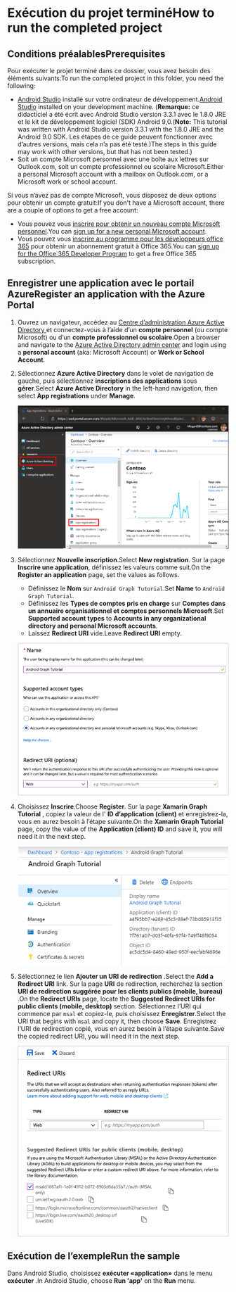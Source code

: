 # <a name="how-to-run-the-completed-project"></a><span data-ttu-id="5ca7d-101">Exécution du projet terminé</span><span class="sxs-lookup"><span data-stu-id="5ca7d-101">How to run the completed project</span></span>

## <a name="prerequisites"></a><span data-ttu-id="5ca7d-102">Conditions préalables</span><span class="sxs-lookup"><span data-stu-id="5ca7d-102">Prerequisites</span></span>

<span data-ttu-id="5ca7d-103">Pour exécuter le projet terminé dans ce dossier, vous avez besoin des éléments suivants:</span><span class="sxs-lookup"><span data-stu-id="5ca7d-103">To run the completed project in this folder, you need the following:</span></span>

- <span data-ttu-id="5ca7d-104">[Android Studio](https://developer.android.com/studio/) installé sur votre ordinateur de développement.</span><span class="sxs-lookup"><span data-stu-id="5ca7d-104">[Android Studio](https://developer.android.com/studio/) installed on your development machine.</span></span> <span data-ttu-id="5ca7d-105">(**Remarque:** ce didacticiel a été écrit avec Android Studio version 3.3.1 avec le 1.8.0 JRE et le kit de développement logiciel (SDK) Android 9,0.</span><span class="sxs-lookup"><span data-stu-id="5ca7d-105">(**Note:** This tutorial was written with Android Studio version 3.3.1 with the 1.8.0 JRE and the Android 9.0 SDK.</span></span> <span data-ttu-id="5ca7d-106">Les étapes de ce guide peuvent fonctionner avec d’autres versions, mais cela n’a pas été testé.)</span><span class="sxs-lookup"><span data-stu-id="5ca7d-106">The steps in this guide may work with other versions, but that has not been tested.)</span></span>
- <span data-ttu-id="5ca7d-107">Soit un compte Microsoft personnel avec une boîte aux lettres sur Outlook.com, soit un compte professionnel ou scolaire Microsoft.</span><span class="sxs-lookup"><span data-stu-id="5ca7d-107">Either a personal Microsoft account with a mailbox on Outlook.com, or a Microsoft work or school account.</span></span>

<span data-ttu-id="5ca7d-108">Si vous n’avez pas de compte Microsoft, vous disposez de deux options pour obtenir un compte gratuit:</span><span class="sxs-lookup"><span data-stu-id="5ca7d-108">If you don't have a Microsoft account, there are a couple of options to get a free account:</span></span>

- <span data-ttu-id="5ca7d-109">Vous pouvez vous [inscrire pour obtenir un nouveau compte Microsoft personnel](https://signup.live.com/signup?wa=wsignin1.0&rpsnv=12&ct=1454618383&rver=6.4.6456.0&wp=MBI_SSL_SHARED&wreply=https://mail.live.com/default.aspx&id=64855&cbcxt=mai&bk=1454618383&uiflavor=web&uaid=b213a65b4fdc484382b6622b3ecaa547&mkt=E-US&lc=1033&lic=1).</span><span class="sxs-lookup"><span data-stu-id="5ca7d-109">You can [sign up for a new personal Microsoft account](https://signup.live.com/signup?wa=wsignin1.0&rpsnv=12&ct=1454618383&rver=6.4.6456.0&wp=MBI_SSL_SHARED&wreply=https://mail.live.com/default.aspx&id=64855&cbcxt=mai&bk=1454618383&uiflavor=web&uaid=b213a65b4fdc484382b6622b3ecaa547&mkt=E-US&lc=1033&lic=1).</span></span>
- <span data-ttu-id="5ca7d-110">Vous pouvez vous [inscrire au programme pour les développeurs office 365](https://developer.microsoft.com/office/dev-program) pour obtenir un abonnement gratuit à Office 365.</span><span class="sxs-lookup"><span data-stu-id="5ca7d-110">You can [sign up for the Office 365 Developer Program](https://developer.microsoft.com/office/dev-program) to get a free Office 365 subscription.</span></span>

## <a name="register-an-application-with-the-azure-portal"></a><span data-ttu-id="5ca7d-111">Enregistrer une application avec le portail Azure</span><span class="sxs-lookup"><span data-stu-id="5ca7d-111">Register an application with the Azure Portal</span></span>

1. <span data-ttu-id="5ca7d-112">Ouvrez un navigateur, accédez au [Centre d’administration Azure Active Directory ](https://aad.portal.azure.com) et connectez-vous à l’aide d’un **compte personnel** (ou compte Microsoft) ou d’un **compte professionnel ou scolaire**.</span><span class="sxs-lookup"><span data-stu-id="5ca7d-112">Open a browser and navigate to the [Azure Active Directory admin center](https://aad.portal.azure.com) and login using a **personal account** (aka: Microsoft Account) or **Work or School Account**.</span></span>

1. <span data-ttu-id="5ca7d-113">Sélectionnez **Azure Active Directory** dans le volet de navigation de gauche, puis sélectionnez **inscriptions des applications** sous **gérer**.</span><span class="sxs-lookup"><span data-stu-id="5ca7d-113">Select **Azure Active Directory** in the left-hand navigation, then select **App registrations** under **Manage**.</span></span>

    ![<span data-ttu-id="5ca7d-114">Capture d’écran des inscriptions d’application</span><span class="sxs-lookup"><span data-stu-id="5ca7d-114">A screenshot of the App registrations</span></span> ](../../tutorial/images/aad-portal-app-registrations.png)

1. <span data-ttu-id="5ca7d-115">Sélectionnez **Nouvelle inscription**.</span><span class="sxs-lookup"><span data-stu-id="5ca7d-115">Select **New registration**.</span></span> <span data-ttu-id="5ca7d-116">Sur la page **Inscrire une application**, définissez les valeurs comme suit.</span><span class="sxs-lookup"><span data-stu-id="5ca7d-116">On the **Register an application** page, set the values as follows.</span></span>

    - <span data-ttu-id="5ca7d-117">Définissez le **Nom** sur `Android Graph Tutorial`.</span><span class="sxs-lookup"><span data-stu-id="5ca7d-117">Set **Name** to `Android Graph Tutorial`.</span></span>
    - <span data-ttu-id="5ca7d-118">Définissez les **Types de comptes pris en charge** sur **Comptes dans un annuaire organisationnel et comptes personnels Microsoft**.</span><span class="sxs-lookup"><span data-stu-id="5ca7d-118">Set **Supported account types** to **Accounts in any organizational directory and personal Microsoft accounts**.</span></span>
    - <span data-ttu-id="5ca7d-119">Laissez **Redirect URI** vide.</span><span class="sxs-lookup"><span data-stu-id="5ca7d-119">Leave **Redirect URI** empty.</span></span>

    ![Capture d’écran de la page inscrire une application](../../tutorial/images/aad-register-an-app.png)

1. <span data-ttu-id="5ca7d-121">Choisissez **Inscrire**.</span><span class="sxs-lookup"><span data-stu-id="5ca7d-121">Choose **Register**.</span></span> <span data-ttu-id="5ca7d-122">Sur la page **Xamarin Graph Tutorial** , copiez la valeur de l' **ID d’application (client)** et enregistrez-la, vous en aurez besoin à l’étape suivante.</span><span class="sxs-lookup"><span data-stu-id="5ca7d-122">On the **Xamarin Graph Tutorial** page, copy the value of the **Application (client) ID** and save it, you will need it in the next step.</span></span>

    ![Capture d’écran de l’ID d’application de la nouvelle inscription de l’application](../../tutorial/images/aad-application-id.png)

1. <span data-ttu-id="5ca7d-124">Sélectionnez le lien **Ajouter un URI de redirection** .</span><span class="sxs-lookup"><span data-stu-id="5ca7d-124">Select the **Add a Redirect URI** link.</span></span> <span data-ttu-id="5ca7d-125">Sur la page **URI** de redirection, recherchez la section **URI de redirection suggérée pour les clients publics (mobile, bureau)** .</span><span class="sxs-lookup"><span data-stu-id="5ca7d-125">On the **Redirect URIs** page, locate the **Suggested Redirect URIs for public clients (mobile, desktop)** section.</span></span> <span data-ttu-id="5ca7d-126">Sélectionnez l’URI qui commence par `msal` et copiez-le, puis choisissez **Enregistrer**.</span><span class="sxs-lookup"><span data-stu-id="5ca7d-126">Select the URI that begins with `msal` and copy it, then choose **Save**.</span></span> <span data-ttu-id="5ca7d-127">Enregistrez l’URI de redirection copié, vous en aurez besoin à l’étape suivante.</span><span class="sxs-lookup"><span data-stu-id="5ca7d-127">Save the copied redirect URI, you will need it in the next step.</span></span>

    ![Capture d’écran de la page des URI de redirection](../../tutorial/images/aad-redirect-uris.png)

## <a name="run-the-sample"></a><span data-ttu-id="5ca7d-129">Exécution de l’exemple</span><span class="sxs-lookup"><span data-stu-id="5ca7d-129">Run the sample</span></span>

<span data-ttu-id="5ca7d-130">Dans Android Studio, choisissez **exécuter «application»** dans le menu **exécuter** .</span><span class="sxs-lookup"><span data-stu-id="5ca7d-130">In Android Studio, choose **Run 'app'** on the **Run** menu.</span></span>